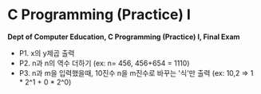# C Programming (Practice) I
**Dept of Computer Education, C Programming (Practice) I, Final Exam**

 - P1. x의 y제곱 출력
 - P2. n과 n의 역수 더하기 (ex: n= 456, 456+654 = 1110)
 - P3. n과 m을 입력했을때, 10진수 n을 m진수로 바꾸는 '식'만 출력 (ex: 10,2 => 1 * 2^1 + 0 * 2^0)
